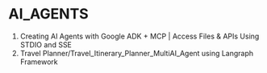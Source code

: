 # AI_AGENTS

1. Creating AI Agents with Google ADK + MCP | Access Files & APIs Using STDIO and SSE
2. Travel Planner/Travel_Itinerary_Planner_MultiAI_Agent  using Langraph Framework